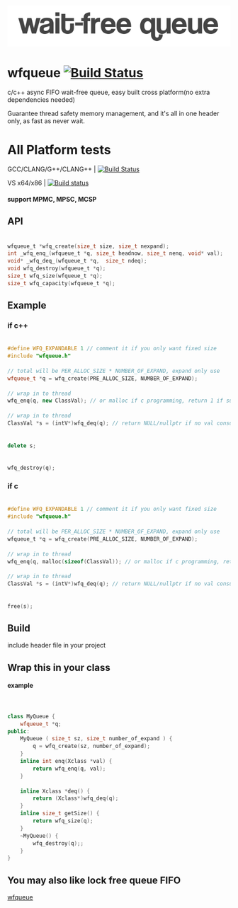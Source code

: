 <p align="left"><img src="wfqueue_logo.png" alt="wfqueue logo" /></p>

# wfqueue [![Build Status](https://travis-ci.org/Taymindis/wfqueue.svg?branch=master)](https://travis-ci.org/Taymindis/wfqueue)

c/c++ async FIFO wait-free queue, easy built cross platform(no extra dependencies needed) 

Guarantee thread safety memory management, and it's all in one header only, as fast as never wait.


# All Platform tests

GCC/CLANG/G++/CLANG++ | [![Build Status](https://travis-ci.org/Taymindis/wfqueue.svg?branch=master)](https://travis-ci.org/Taymindis/wfqueue)

VS x64/x86 | [![Build status](https://ci.appveyor.com/api/projects/status/7srsrdgj7f524sam?svg=true)](https://ci.appveyor.com/project/Taymindis/wfqueue)


#### support MPMC, MPSC, MCSP

## API 
```c

wfqueue_t *wfq_create(size_t size, size_t nexpand);
int _wfq_enq_(wfqueue_t *q, size_t headnow, size_t nenq, void* val);
void* _wfq_deq_(wfqueue_t *q,  size_t ndeq);
void wfq_destroy(wfqueue_t *q);
size_t wfq_size(wfqueue_t *q);
size_t wfq_capacity(wfqueue_t *q);

```


## Example

### if c++

```c++

#define WFQ_EXPANDABLE 1 // comment it if you only want fixed size
#include "wfqueue.h"

// total will be PER_ALLOC_SIZE * NUMBER_OF_EXPAND, expand only use
wfqueue_t *q = wfq_create(PRE_ALLOC_SIZE, NUMBER_OF_EXPAND); 

// wrap in to thread
wfq_enq(q, new ClassVal); // or malloc if c programming, return 1 if success enqueue

// wrap in to thread
ClassVal *s = (intV*)wfq_deq(q); // return NULL/nullptr if no val consuming


delete s;


wfq_destroy(q);

```

### if c

```c

#define WFQ_EXPANDABLE 1 // comment it if you only want fixed size
#include "wfqueue.h"

// total will be PER_ALLOC_SIZE * NUMBER_OF_EXPAND, expand only use
wfqueue_t *q = wfq_create(PRE_ALLOC_SIZE, NUMBER_OF_EXPAND); 

// wrap in to thread
wfq_enq(q, malloc(sizeof(ClassVal)); // or malloc if c programming, return 1 if success enqueue

// wrap in to thread
ClassVal *s = (intV*)wfq_deq(q); // return NULL/nullptr if no val consuming


free(s);

```

## Build

include header file in your project


## Wrap this in your class

#### example 

```c++


class MyQueue {
	wfqueue_t *q;
public:
	MyQueue ( size_t sz, size_t number_of_expand ) {
		q = wfq_create(sz, number_of_expand);
	}
	inline int enq(Xclass *val) {
		return wfq_enq(q, val);
	}

	inline Xclass *deq() {
		return (Xclass*)wfq_deq(q);
	}
	inline size_t getSize() {
		return wfq_size(q);
	}
	~MyQueue() {
		wfq_destroy(q);;
	}
}

```


## You may also like lock free queue FIFO

[wfqueue](https://github.com/Taymindis/wfqueue)